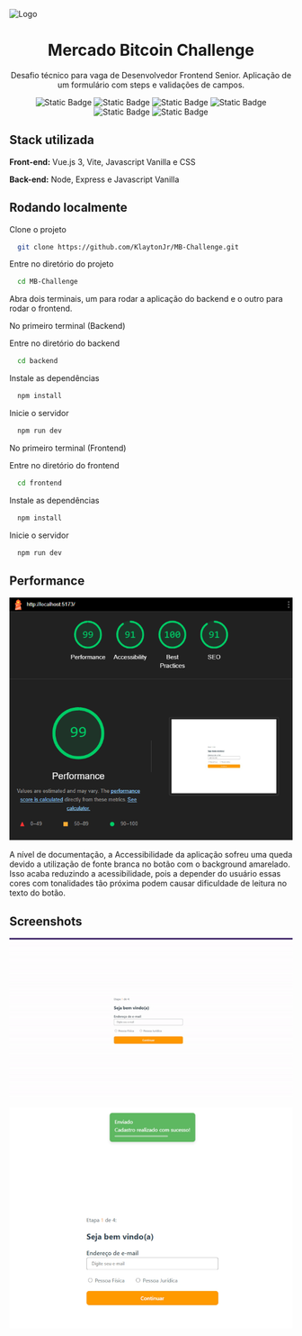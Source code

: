 ![Logo](https://freight.cargo.site/t/original/i/03722f87cdc8bab617a16ebe17386e305638410c857ff104345a2b09bb5368da/Logo-Linhas-Animado-12-FPS.gif)


<h1 align="center">Mercado Bitcoin Challenge</h1>

<p align="center">Desafio técnico para vaga de Desenvolvedor Frontend Senior. Aplicação de um formulário com steps e validações de campos.</p>

<p align="center">
    <img alt="Static Badge" src="https://img.shields.io/badge/Vue.js-123?logo=vue.js&style=flat">
    <img alt="Static Badge" src="https://img.shields.io/badge/Vite.js-123?logo=vite&style=flat">
    <img alt="Static Badge" src="https://img.shields.io/badge/Node.js-123?logo=node.js&style=flat">
    <img alt="Static Badge" src="https://img.shields.io/badge/Express.js-123?logo=express&logoColor=fff&style=flat">
    <img alt="Static Badge" src="https://img.shields.io/badge/JavaScript-123?logo=JavaScript&logoColor=FF9900&style=flat">
    <img alt="Static Badge" src="https://img.shields.io/badge/CSS-123?logo=CSS3&style=flat">
</p>

## Stack utilizada

**Front-end:** Vue.js 3, Vite, Javascript Vanilla e CSS

**Back-end:** Node, Express e Javascript Vanilla


## Rodando localmente

Clone o projeto

```bash
  git clone https://github.com/KlaytonJr/MB-Challenge.git
```

Entre no diretório do projeto

```bash
  cd MB-Challenge
```

Abra dois terminais, um para rodar a aplicação do backend e o outro para rodar o frontend.

No primeiro terminal (Backend)

Entre no diretório do backend

```bash
  cd backend
```

Instale as dependências

```bash
  npm install
```

Inicie o servidor

```bash
  npm run dev
```

No primeiro terminal (Frontend)

Entre no diretório do frontend

```bash
  cd frontend
```

Instale as dependências

```bash
  npm install
```

Inicie o servidor

```bash
  npm run dev
```
## Performance

![App Screenshot](https://github.com/KlaytonJr/MB-Challenge/blob/main/screenshots/performance-mb-challenge.png?raw=true)

A nível de documentação, a Accessibilidade da aplicação sofreu uma queda devido a utilização de fonte branca no botão com o background amarelado. Isso acaba reduzindo a acessibilidade, pois a depender do usuário essas cores com tonalidades tão próxima podem causar dificuldade de leitura no texto do botão.

## Screenshots

![App Gif](https://github.com/KlaytonJr/MB-Challenge/blob/main/screenshots/mb-challenge.gif?raw=true)

![App Screenshot Success](https://github.com/KlaytonJr/MB-Challenge/blob/main/screenshots/success-screenshot.png?raw=truee)

